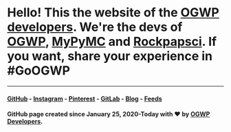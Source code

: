 # Hello! This the website of the [OGWP developers](https://ogwpd.github.io). We're the devs of [OGWP](https://ogwp.github.io), [MyPyMC](https://is.gd/MyPyMC) and [Rockpapsci](https://is.gd/OGWP_rps). If you want, share your experience in #GoOGWP

_____________________
#### [GitHub](https://github.com/ogwpd) - [Instagram](https://instagram.com/ogwpd) - [Pinterest](https://www.pinterest.com/ogwpteam) - [GitLab](https://gitlab.com/ogwpd) - [Blog](https://ogwpd.blogspot.com) - [Feeds](https://ogwpd.github.io/feeds)
#### GitHub page created since January 25, 2020-Today with ❤️ by [OGWP Developers](https://ogwpd.github.io).
